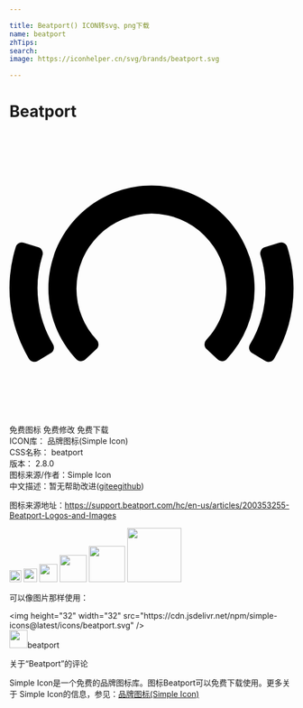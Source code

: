 ```yaml
---

title: Beatport() ICON转svg、png下载
name: beatport
zhTips: 
search: 
image: https://iconhelper.cn/svg/brands/beatport.svg

---
```


# Beatport  <small style="font-size: 60%;font-weight: 100"></small>

<div id="svg" class="svg-wrap">
<svg role="img" xmlns="http://www.w3.org/2000/svg" viewBox="0 0 24 24"><title>Beatport icon</title><path d="M3.681 17.97a9.293 9.293 0 01-.888-7.527v-.001a.54.54 0 00-.354-.675l-1.232-.383a.54.54 0 00-.673.35l-.002-.001a11.66 11.66 0 001.115 9.453h.002a.54.54 0 00.738.182l1.105-.663a.54.54 0 00.189-.735zM24 13.22c0-1.187-.178-2.357-.53-3.48h.001l-.001-.003-.001-.004a.54.54 0 00-.674-.349l-1.23.383a.54.54 0 00-.356.674l-.001.001c.279.896.422 1.83.422 2.778a9.25 9.25 0 01-1.31 4.75.54.54 0 00.188.738l1.106.663a.54.54 0 00.74-.185A11.624 11.624 0 0024 13.22m-3.29.042c0-4.803-3.907-8.71-8.71-8.71-4.802 0-8.71 3.907-8.71 8.71 0 2.222.839 4.338 2.362 5.96a.54.54 0 00.763.022l.938-.884a.54.54 0 00.025-.76l.001-.001a6.317 6.317 0 01-1.718-4.337 6.346 6.346 0 016.34-6.34 6.347 6.347 0 016.339 6.34c0 1.616-.61 3.157-1.719 4.337l.002.002a.54.54 0 00.026.76l.94.883a.54.54 0 00.762-.023h-.001a8.676 8.676 0 002.36-5.96Z"/></svg>
</div>
<detail full-name='beatport'></detail>

<div class="detail-page">
<p>
<span><span class="badge-success badge">免费图标</span> <span class="badge-success badge">免费修改</span>  <span class="badge-success badge">免费下载</span> </span>
<br/>
<span>
ICON库：
<span class="badge-secondary badge">品牌图标(Simple Icon)</span> 
</span>
<br/>
<span>
CSS名称：
<span class="badge-secondary badge">beatport</span> 
</span>

<br/>
<span>
版本：
<span class="badge-secondary badge">2.8.0</span> 
</span>
<br/>
<span>图标来源/作者：<span class="badge-light badge">Simple Icon</span></span> 
<br/>
<span class="zh-detail">中文描述：暂无<span class="help-link"><span>帮助改进</span>(<a href="https://gitee.com/liuwave/icon-helper/edit/master/json/brands/beatport.json" target="_blank" rel="noopener noreferrer">gitee</a><a href="https://github.com/liuwave/icon-helper/edit/master/json/brands/beatport.json" target="_blank" rel="noopener noreferrer">github</a></span>)</span><br/>
</p>
</div><div class="description description alert alert-light"><p>图标来源地址：<a href="https://support.beatport.com/hc/en-us/articles/200353255-Beatport-Logos-and-Images" target="_blank" rel="noopener noreferrer">https://support.beatport.com/hc/en-us/articles/200353255-Beatport-Logos-and-Images</a></p></div>
<div class="alert alert-dark">
<img height="21" width="21" src="https://cdn.jsdelivr.net/npm/simple-icons@latest/icons/beatport.svg" />
<img height="24" width="24" src="https://cdn.jsdelivr.net/npm/simple-icons@latest/icons/beatport.svg" />
<img height="32" width="32" src="https://cdn.jsdelivr.net/npm/simple-icons@latest/icons/beatport.svg" />
<img height="48" width="48" src="https://cdn.jsdelivr.net/npm/simple-icons@latest/icons/beatport.svg" />
<img height="64" width="64" src="https://cdn.jsdelivr.net/npm/simple-icons@latest/icons/beatport.svg" />
<img height="96" width="96" src="https://cdn.jsdelivr.net/npm/simple-icons@latest/icons/beatport.svg" />

</div>
<div>
  <p>可以像图片那样使用：    
  </p>
  <div class="alert alert-primary" style="font-size: 14px">
    &lt;img height="32" width="32" src="https://cdn.jsdelivr.net/npm/simple-icons@latest/icons/beatport.svg" /&gt;
    <copy-btn content='<img height="32" width="32" src="https://cdn.jsdelivr.net/npm/simple-icons@latest/icons/beatport.svg" />'></copy-btn>
  </div>
  <div class="alert alert-secondary">
    <img height="32" width="32" src="https://cdn.jsdelivr.net/npm/simple-icons@latest/icons/beatport.svg" />beatport
    <copy-btn content="beatport" btn-title="复制图标名称"></copy-btn>
  </div>
</div>

<Vssue title="关于“Beatport”的评论" >关于“Beatport”的评论</Vssue>


<div><p>Simple Icon是一个免费的品牌图标库。图标Beatport可以免费下载使用。更多关于  Simple Icon的信息，参见：<a target="_blank" href="https://iconhelper.cn/brands.html">品牌图标(Simple Icon)</a>
</p></div>
